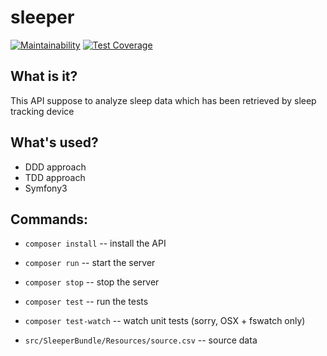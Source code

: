 sleeper
=======

[![Maintainability](https://api.codeclimate.com/v1/badges/56879f98704275a90180/maintainability)](https://codeclimate.com/github/ibudasov/sleeper/maintainability)
[![Test Coverage](https://api.codeclimate.com/v1/badges/56879f98704275a90180/test_coverage)](https://codeclimate.com/github/ibudasov/sleeper/test_coverage)

What is it?
-
This API suppose to analyze sleep data which has been retrieved by sleep tracking device


What's used?
-

- DDD approach
- TDD approach
- Symfony3 


Commands:
-

- `composer install` -- install the API

- `composer run` -- start the server

- `composer stop` -- stop the server

- `composer test` -- run the tests

- `composer test-watch` -- watch unit tests (sorry, OSX + fswatch only)
   
- `src/SleeperBundle/Resources/source.csv` -- source data
